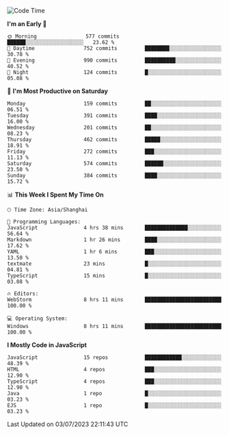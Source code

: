 <!--START_SECTION:waka-->
![Code Time](http://img.shields.io/badge/Code%20Time-2%2C407%20hrs%2050%20mins-blue)

**I'm an Early 🐤** 

```text
🌞 Morning                577 commits         ██████░░░░░░░░░░░░░░░░░░░   23.62 % 
🌆 Daytime                752 commits         ████████░░░░░░░░░░░░░░░░░   30.78 % 
🌃 Evening                990 commits         ██████████░░░░░░░░░░░░░░░   40.52 % 
🌙 Night                  124 commits         █░░░░░░░░░░░░░░░░░░░░░░░░   05.08 % 
```
📅 **I'm Most Productive on Saturday** 

```text
Monday                   159 commits         ██░░░░░░░░░░░░░░░░░░░░░░░   06.51 % 
Tuesday                  391 commits         ████░░░░░░░░░░░░░░░░░░░░░   16.00 % 
Wednesday                201 commits         ██░░░░░░░░░░░░░░░░░░░░░░░   08.23 % 
Thursday                 462 commits         █████░░░░░░░░░░░░░░░░░░░░   18.91 % 
Friday                   272 commits         ███░░░░░░░░░░░░░░░░░░░░░░   11.13 % 
Saturday                 574 commits         ██████░░░░░░░░░░░░░░░░░░░   23.50 % 
Sunday                   384 commits         ████░░░░░░░░░░░░░░░░░░░░░   15.72 % 
```


📊 **This Week I Spent My Time On** 

```text
🕑︎ Time Zone: Asia/Shanghai

💬 Programming Languages: 
JavaScript               4 hrs 38 mins       ██████████████░░░░░░░░░░░   56.64 % 
Markdown                 1 hr 26 mins        ████░░░░░░░░░░░░░░░░░░░░░   17.62 % 
YAML                     1 hr 6 mins         ███░░░░░░░░░░░░░░░░░░░░░░   13.50 % 
textmate                 23 mins             █░░░░░░░░░░░░░░░░░░░░░░░░   04.81 % 
TypeScript               15 mins             █░░░░░░░░░░░░░░░░░░░░░░░░   03.08 % 

🔥 Editors: 
WebStorm                 8 hrs 11 mins       █████████████████████████   100.00 % 

💻 Operating System: 
Windows                  8 hrs 11 mins       █████████████████████████   100.00 % 
```

**I Mostly Code in JavaScript** 

```text
JavaScript               15 repos            ████████████░░░░░░░░░░░░░   48.39 % 
HTML                     4 repos             ███░░░░░░░░░░░░░░░░░░░░░░   12.90 % 
TypeScript               4 repos             ███░░░░░░░░░░░░░░░░░░░░░░   12.90 % 
Java                     1 repo              █░░░░░░░░░░░░░░░░░░░░░░░░   03.23 % 
EJS                      1 repo              █░░░░░░░░░░░░░░░░░░░░░░░░   03.23 % 
```




 Last Updated on 03/07/2023 22:11:43 UTC
<!--END_SECTION:waka-->

<!--
**likaiqiang/likaiqiang** is a ✨ _special_ ✨ repository because its `README.md` (this file) appears on your GitHub profile.

Here are some ideas to get you started:

- 🔭 I’m currently working on ...
- 🌱 I’m currently learning ...
- 👯 I’m looking to collaborate on ...
- 🤔 I’m looking for help with ...
- 💬 Ask me about ...
- 📫 How to reach me: ...
- 😄 Pronouns: ...
- ⚡ Fun fact: ...
-->
